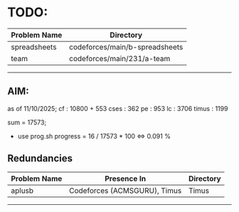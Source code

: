 # TODO:

| Problem Name       | Directory                      |
|--------------------|--------------------------------|
| spreadsheets       | codeforces/main/b-spreadsheets |
| team               | codeforces/main/231/a-team     |
---

## AIM: 

as of 11/10/2025;
cf : 10800 + 553
cses : 362
pe : 953
lc : 3706
timus : 1199

sum = 17573;
- use prog.sh
progress = 16 / 17573 * 100 <=> 0.091 % 

## Redundancies

| Problem Name | Presence In                                 | Directory |
|--------------|---------------------------------------------|-----------|
| aplusb       | Codeforces (ACMSGURU), Timus                | Timus     |
---

